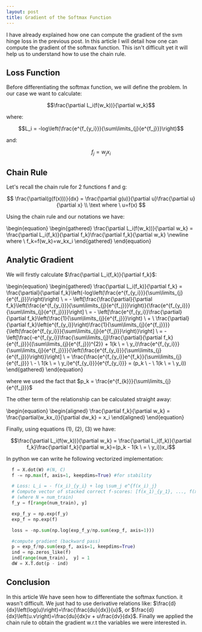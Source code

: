 ```yaml
---
layout: post
title: Gradient of the Softmax Function
---
```


I have already explained how one can compute the gradient of the svm hinge loss in the previous post. In this
article I will detail how one can compute the gradient of the softmax function. This isn't difficult yet it will help us to understand how to use the chain rule.

## Loss Function
Before differentiating the softmax function, we will define the problem. In our case we want to calculate:

$$\frac{\partial L_i(f(w_k))}{\partial w_k}$$

where:

$$L_i = -log\left(\frac{e^{f_{y_i}}}{\sum\limits_{j}{e^{f_j}}}\right)$$

and:

$$f_j = w_jx_i$$

## Chain Rule
Let's recall the chain rule for 2 functions f and g:

$$
\frac{\partial(g(f(x)))}{dx} = \frac{\partial g(u)}{\partial u}\frac{\partial u}{\partial x} \\
\text where \ u=f(x)
$$

Using the chain rule and our notations we have:

\begin{equation}
\begin{gathered}
\frac{\partial L_i(f(w_k))}{\partial w_k} = \frac{\partial L_i(f_k)}{\partial f_k}\frac{\partial f_k}{\partial w_k} \newline
where \ f_k=f(w_k)=w_kx_i
\end{gathered}
\end{equation}

## Analytic Gradient
We will firstly calculate $\frac{\partial L_i(f_k)}{\partial f_k}$:

\begin{equation}
\begin{gathered}
\frac{\partial L_i(f_k)}{\partial f_k} = \frac{\partial}{\partial f_k}\left(-log\left(\frac{e^{f_{y_i}}}{\sum\limits_{j}{e^{f_j}}}\right)\right) \\
= - \left[\frac{\frac{\partial}{\partial f_k}\left(\frac{e^{f_{y_i}}}{\sum\limits_{j}{e^{f_j}}}\right)}{\frac{e^{f_{y_i}}}{\sum\limits_{j}{e^{f_j}}}}\right] \\
= - \left[\frac{e^{f_{y_i}}\frac{\partial}{\partial f_k}\left(\frac{1}{\sum\limits_{j}{e^{f_j}}}\right) \ + \ \frac{\partial}{\partial f_k}\left(e^{f_{y_i}}\right)\frac{1}{\sum\limits_{j}{e^{f_j}}}}{\left(\frac{e^{f_{y_i}}}{\sum\limits_{j}{e^{f_j}}}\right)}\right] \\
= - \left[\frac{-e^{f_{y_i}}\frac{\sum\limits_{j}\frac{\partial}{\partial f_k}{e^{f_j}}}{(\sum\limits_{j}{e^{f_j}})^{2}} + 1(k \ = \ y_i)\frac{e^{f_{y_i}}}{\sum\limits_{j}{e^{f_j}}}}{\left(\frac{e^{f_{y_i}}}{\sum\limits_{j}{e^{f_j}}}\right)}\right] \\
= \frac{\frac{e^{f_{y_i}}e^{f_k}}{\sum\limits_{j}{e^{f_j}}} \ - \ 1(k \ = \ y_i)e^{f_{y_i}}}{e^{f_{y_i}}}
= (p_k \ - \ 1(k \ = \ y_i))
\end{gathered}
\end{equation}

where we used the fact that $p_k = \frac{e^{f_{k}}}{\sum\limits_{j}{e^{f_j}}}$

The other term of the relationship can be calculated straight away:

\begin{equation}
\begin{aligned}
\frac{\partial f_k}{\partial w_k} = \frac{\partial(w_kx_i)}{\partial dw_k} = x_i
\end{aligned}
\end{equation}

Finally, using equations (1), (2), (3) we have:

$$\frac{\partial L_i(f(w_k))}{\partial w_k} = \frac{\partial L_i(f_k)}{\partial f_k}\frac{\partial f_k}{\partial w_k}=(p_k - 1(k \ = \ y_i))x_i$$

In python we can write he following vectorized implementation:

```python
  f = X.dot(W) #(N, C)
  f -= np.max(f, axis=1, keepdims=True) #for stability

  # Loss: L_i = - f(x_i)_{y_i} + log \sum_j e^{f(x_i)_j}
  # Compute vector of stacked correct f-scores: [f(x_1)_{y_1}, ..., f(x_N)_{y_N}]
  # (where N = num_train)
  f_y = f[range(num_train), y]

  exp_f_y = np.exp(f_y)
  exp_f = np.exp(f)

  loss = -np.sum(np.log(exp_f_y/np.sum(exp_f, axis=1)))

  #compute gradient (backward pass)
  p = exp_f/np.sum(exp_f, axis=1, keepdims=True)
  ind = np.zeros_like(f)
  ind[range(num_train),  y] = 1
  dW = X.T.dot(p - ind)
```

## Conclusion
In this article We have seen how to differentiate the softmax function. it wasn't difficult. We just had to use derivative relations like: $\frac{d}{dx}\left(log(u)\right)=\frac{\frac{du}{dx}}{u}$, or $\frac{d}{dx}\left(u.v\right)=\frac{du}{dx}v + u\frac{dv}{dx}$. Finally we applied the chain rule to obtain the gradient w.r.t the variables we were interested in.
<br><br>
